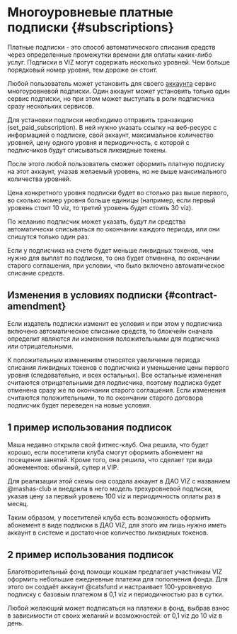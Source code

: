 # Многоуровневые платные подписки {#subscriptions}

Платные подписки - это способ автоматического списания средств через определенные промежутки времени для оплаты каких-либо услуг. Подписки в VIZ могут содержать несколько уровней. Чем больше порядковый номер уровня, тем дороже он стоит.

Любой пользователь может установить для своего [аккаунта](./accounts.html) сервис многоуровневой подписки.  Один аккаунт может установить только один сервис подписки, но при этом может выступать в роли подписчика сразу нескольких сервисов. 

Для установки подписки необходимо отправить транзакцию (set_paid_subscription). В ней нужно указать ссылку на веб-ресурс с информацией о подписке, свой аккаунт, максимальное количество уровней, цену одного уровня и периодичность, с которой с подписчиков будут списываться ликвидные токены. 

После этого любой пользователь сможет оформить платную подписку на этот аккаунт, указав желаемый уровень, но не выше максимального количества уровней. 

Цена конкретного уровня подписки будет во столько раз выше первого, во сколько номер уровня больше единицы (например, если первый уровень стоит 10 viz, то третий уровень будет стоить 30 viz). 

По желанию подписчик может указать, будут ли средства автоматически списываться по окончании каждого периода, или они спишутся только один раз. 

Если у подписчика на счете будет меньше ликвидных токенов, чем нужно для выплат по подписке, то она будет отменена, по окончании старого соглашения, при условии, что было включено автоматическое списание средств.

## Изменения в условиях подписки {#contract-amendment}

Если издатель подписки изменит ее условия и при этом у подписчика включено автоматическое списание средств, то блокчейн сначала определит являются ли изменения положительными для подписчика или отрицательными.

К положительным изменениям относятся увеличение периода списания ликвидных токенов с подписчика и уменьшение цены первого уровня (следовательно, и всех остальных). Все остальные изменения считаются отрицательными для подписчика, поэтому подписка будет отменена сразу же по окончании старого соглашения. Если изменения считаются положительными, то по окончании старого договора подписчик будет переведен на новые условия.

## 1 пример использования подписок 

Маша недавно открыла свой фитнес-клуб. Она решила, что будет хорошо, если посетители клуба смогут оформить абонемент на посещение занятий. Кроме того, она решила, что сделает три вида абонементов: обычный, супер и VIP.

Для реализации этой схемы она создала аккаунт в ДАО VIZ с названием @mashas-club и внедрила в него модель трехуровневой подписки, указав цену за первый уровень 100 viz и периодичность оплаты раз в месяц. 

Таким образом, у посетителей клуба есть возможность оформить абонемент в виде подписки в ДАО VIZ, для этого им лишь нужно иметь аккаунт в системе и достаточное количество ликвидных токенов.

## 2 пример использования подписок 

Благотворительный фонд помощи кошкам предлагает участникам VIZ оформить небольшие ежедневные платежи для пополнения фонда. Для этого он создаёт аккаунт @catsfund и настраивает 100-уровневую подписку с базовым платежом в 0,1 viz и периодичностью раз в сутки.

Любой желающий может подписаться на платежи в фонд, выбрав взнос в зависимости от своих желаний и возможностей: от 0,1 viz до 10 viz в день. 